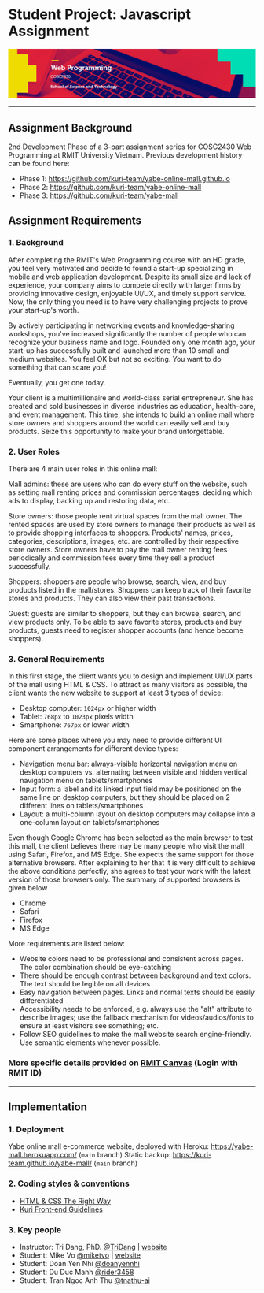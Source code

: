 # Student Project: Javascript Assignment
![banner](public/media/image/course-banner.png)
***

## Assignment Background
2nd Development Phase of a 3-part assignment series for COSC2430 Web Programming at RMIT University Vietnam. Previous development history can be found here:
- Phase 1: https://github.com/kuri-team/yabe-online-mall.github.io
- Phase 2: https://github.com/kuri-team/yabe-online-mall
- Phase 3: https://github.com/kuri-team/yabe-mall

## Assignment Requirements

### 1. Background

After completing the RMIT's Web Programming course with an HD grade, you feel very motivated and decide to found a start-up specializing in mobile and web application development. Despite its small size and lack of experience, your company aims to compete directly with larger firms by providing innovative design, enjoyable UI/UX, and timely support service. Now, the only thing you need is to have very challenging projects to prove your start-up's worth.

By actively participating in networking events and knowledge-sharing workshops, you've increased significantly the number of people who can recognize your business name and logo. Founded only one month ago, your start-up has successfully built and launched more than 10 small and medium websites. You feel OK but not so exciting. You want to do something that can scare you!

Eventually, you get one today.

Your client is a multimillionaire and world-class serial entrepreneur. She has created and sold businesses in diverse industries as education, health-care, and event management. This time, she intends to build an online mall where store owners and shoppers around the world can easily sell and buy products. Seize this opportunity to make your brand unforgettable.

### 2. User Roles

There are 4 main user roles in this online mall:

Mall admins: these are users who can do every stuff on the website, such as setting mall renting prices and commission percentages, deciding which ads to display, backing up and restoring data, etc.

Store owners: those people rent virtual spaces from the mall owner. The rented spaces are used by store owners to manage their products as well as to provide shopping interfaces to shoppers. Products' names, prices, categories, descriptions, images, etc. are controlled by their respective store owners. Store owners have to pay the mall owner renting fees periodically and commission fees every time they sell a product successfully.

Shoppers: shoppers are people who browse, search, view, and buy products listed in the mall/stores. Shoppers can keep track of their favorite stores and products. They can also view their past transactions.

Guest: guests are similar to shoppers, but they can browse, search, and view products only. To be able to save favorite stores, products and buy products, guests need to register shopper accounts (and hence become shoppers).

### 3. General Requirements

In this first stage, the client wants you to design and implement UI/UX parts of the mall using HTML & CSS. To attract as many visitors as possible, the client wants the new website to support at least 3 types of device:
- Desktop computer: `1024px` or higher width
- Tablet: `768px` to `1023px` pixels width
- Smartphone: `767px` or lower width

Here are some places where you may need to provide different UI component arrangements for different device types:
- Navigation menu bar: always-visible horizontal navigation menu on desktop computers vs. alternating between visible and hidden vertical navigation menu on tablets/smartphones
- Input form: a label and its linked input field may be positioned on the same line on desktop computers, but they should be placed on 2 different lines on tablets/smartphones
- Layout: a multi-column layout on desktop computers may collapse into a one-column layout on tablets/smartphones

Even though Google Chrome has been selected as the main browser to test this mall, the client believes there may be many people who visit the mall using Safari, Firefox, and MS Edge. She expects the same support for those alternative browsers. After explaining to her that it is very difficult to achieve the above conditions perfectly, she agrees to test your work with the latest version of those browsers only. The summary of supported browsers is given below
- Chrome
- Safari
- Firefox
- MS Edge

More requirements are listed below:

- Website colors need to be professional and consistent across pages. The color combination should be eye-catching
- There should be enough contrast between background and text colors. The text should be legible on all devices
- Easy navigation between pages. Links and normal texts should be easily differentiated
- Accessibility needs to be enforced, e.g. always use the "alt" attribute to describe images; use the fallback mechanism for videos/audios/fonts to ensure at least visitors see something; etc.
- Follow SEO guidelines to make the mall website search engine-friendly. Use semantic elements whenever possible.

### More specific details provided on [RMIT Canvas](https://rmit.instructure.com/courses/86190/assignments/571064) (Login with RMIT ID)
***

## Implementation

### 1. Deployment
Yabe online mall e-commerce website, deployed with Heroku: https://yabe-mall.herokuapp.com/ (`main` branch)
Static backup: https://kuri-team.github.io/yabe-mall/ (`main` branch)

### 2. Coding styles & conventions
- [HTML & CSS The Right Way](http://htmlcsstherightway.org/)
- [Kuri Front-end Guidelines](https://github.com/kuri-team/front-end-guidelines)

### 3. Key people

- Instructor: Tri Dang, PhD. [@TriDang](https://github.com/TriDang) | [website](https://tridang.info/index.php/about/)
- Student: Mike Vo [@miketvo](https://github.com/miketvo) | [website](https://miketvo.com)
- Student: Doan Yen Nhi [@doanyennhi](https://github.com/doanyennhi)
- Student: Du Duc Manh [@rider3458](https://github.com/rider3458)
- Student: Tran Ngoc Anh Thu [@tnathu-ai](https://github.com/tnathu-ai)
